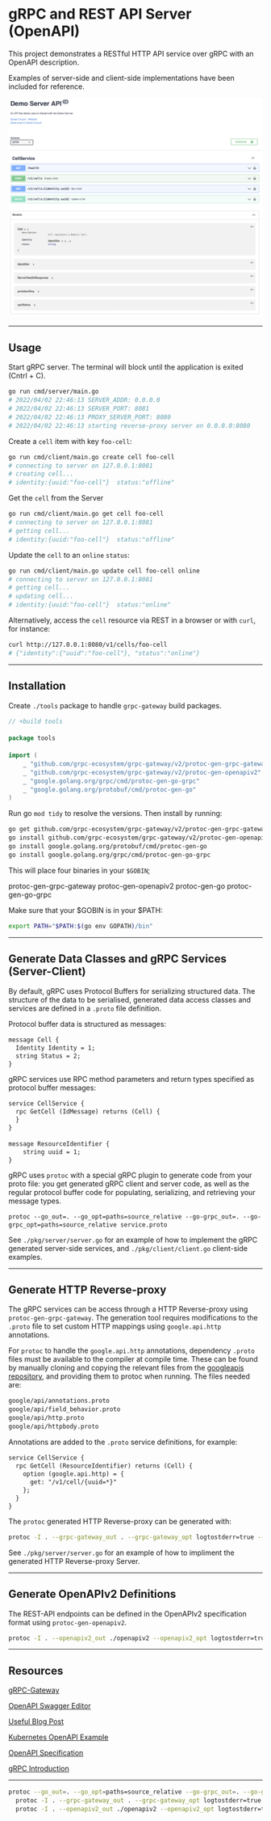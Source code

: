 # gRPC and REST API Server (OpenAPI) 

This project demonstrates a RESTful HTTP API service over gRPC with an OpenAPI description.

Examples of server-side and client-side implementations have been included for reference.

<img src="assets/openapi-spec.png" alt="drawing" width="800"/>

---
## Usage

Start gRPC server. The terminal will block until the application is exited (Cntrl + C).

```bash
go run cmd/server/main.go
# 2022/04/02 22:46:13 SERVER_ADDR: 0.0.0.0
# 2022/04/02 22:46:13 SERVER_PORT: 8081
# 2022/04/02 22:46:13 PROXY_SERVER_PORT: 8080
# 2022/04/02 22:46:13 starting reverse-proxy server on 0.0.0.0:8080
```

Create a `cell` item with key `foo-cell`:

```bash 
go run cmd/client/main.go create cell foo-cell     
# connecting to server on 127.0.0.1:8081
# creating cell...
# identity:{uuid:"foo-cell"}  status:"offline"
```

Get the `cell` from the Server

```bash
go run cmd/client/main.go get cell foo-cell   
# connecting to server on 127.0.0.1:8081
# getting cell...
# identity:{uuid:"foo-cell"}  status:"offline"
```

Update the `cell` to an `online` `status`:

```bash
go run cmd/client/main.go update cell foo-cell online
# connecting to server on 127.0.0.1:8081
# getting cell...
# updating cell...
# identity:{uuid:"foo-cell"}  status:"online"
```

Alternatively, access the `cell` resource via REST in a browser or with `curl`, for instance:
```bash
curl http://127.0.0.1:8080/v1/cells/foo-cell
# {"identity":{"uuid":"foo-cell"}, "status":"online"}
```


---
## Installation

Create `./tools` package to handle `grpc-gateway` build packages.

```go
// +build tools

package tools

import (
    _ "github.com/grpc-ecosystem/grpc-gateway/v2/protoc-gen-grpc-gateway"
    _ "github.com/grpc-ecosystem/grpc-gateway/v2/protoc-gen-openapiv2"
    _ "google.golang.org/grpc/cmd/protoc-gen-go-grpc"
    _ "google.golang.org/protobuf/cmd/protoc-gen-go"
)
```

Run go `mod tidy` to resolve the versions. Then install by running:

```bash
go get github.com/grpc-ecosystem/grpc-gateway/v2/protoc-gen-grpc-gateway
go install github.com/grpc-ecosystem/grpc-gateway/v2/protoc-gen-openapiv2
go install google.golang.org/protobuf/cmd/protoc-gen-go 
go install google.golang.org/grpc/cmd/protoc-gen-go-grpc
```

This will place four binaries in your `$GOBIN`;

protoc-gen-grpc-gateway
protoc-gen-openapiv2
protoc-gen-go
protoc-gen-go-grpc

Make sure that your $GOBIN is in your $PATH:

```bash
export PATH="$PATH:$(go env GOPATH)/bin"
```

---
## Generate Data Classes and gRPC Services (Server-Client) 

By default, gRPC uses Protocol Buffers for serializing structured data. The structure of the data to be serialised, generated data access classes and services are defined in a `.proto` file definition.

Protocol buffer data is structured as messages:

```
message Cell {
  Identity Identity = 1;
  string Status = 2; 
}
```

gRPC services use RPC method parameters and return types specified as protocol buffer messages:

```
service CellService {
  rpc GetCell (IdMessage) returns (Cell) {
  }
}

message ResourceIdentifier {
	string uuid = 1;
}
```

gRPC uses `protoc` with a special gRPC plugin to generate code from your proto file: you get generated gRPC client and server code, as well as the regular protocol buffer code for populating, serializing, and retrieving your message types. 

```
protoc --go_out=. --go_opt=paths=source_relative --go-grpc_out=. --go-grpc_opt=paths=source_relative service.proto
```

See `./pkg/server/server.go` for an example of how to implement the gRPC generated server-side services, and `./pkg/client/client.go` client-side examples.

---
## Generate HTTP Reverse-proxy

The gRPC services can be access through a HTTP Reverse-proxy using `protoc-gen-grpc-gateway`. The generation tool requires modifications to the `.proto` file to set custom HTTP mappings using `google.api.http` annotations.

For `protoc` to handle the `google.api.http` annotations, dependency `.proto` files must be available to the compiler at compile time. These can be found by manually cloning and copying the relevant files from the [googleapis repository](https://github.com/googleapis/googleapis), and providing them to protoc when running. The files needed are:

```bash
google/api/annotations.proto
google/api/field_behavior.proto
google/api/http.proto
google/api/httpbody.proto
```

Annotations are added to the `.proto` service definitions, for example: 

```
service CellService {
  rpc GetCell (ResourceIdentifier) returns (Cell) {
    option (google.api.http) = {
      get: "/v1/cell/{uuid=*}"
    };
  }
}
```

The `protoc` generated HTTP Reverse-proxy can be generated with:

```bash
protoc -I . --grpc-gateway_out . --grpc-gateway_opt logtostderr=true --grpc-gateway_opt paths=source_relative service.proto
```

See `./pkg/server/server.go` for an example of how to impliment the generated HTTP Reverse-proxy Server. 

---
## Generate OpenAPIv2 Definitions 

The REST-API endpoints can be defined in the OpenAPIv2 specification format using `protoc-gen-openapiv2`.

```bash
protoc -I . --openapiv2_out ./openapiv2 --openapiv2_opt logtostderr=true service.proto
```

---
## Resources

[gRPC-Gateway](https://github.com/grpc-ecosystem/grpc-gateway)

[OpenAPI Swagger Editor](https://editor.swagger.io)

[Useful Blog Post](https://levelup.gitconnected.com/tools-for-implementing-a-golang-api-server-with-auto-generated-code-and-documentation-694262e3866c)

[Kubernetes OpenAPI Example](https://github.com/kubernetes/kubernetes/blob/master/api/openapi-spec/swagger.json)

[OpenAPI Specification](https://swagger.io/specification/)

[gRPC Introduction](https://grpc.io/docs/what-is-grpc/introduction/)

---

```bash
protoc --go_out=. --go_opt=paths=source_relative --go-grpc_out=. --go-grpc_opt=paths=source_relative service.proto ;
  protoc -I . --grpc-gateway_out . --grpc-gateway_opt logtostderr=true --grpc-gateway_opt paths=source_relative service.proto ;
  protoc -I . --openapiv2_out ./openapiv2 --openapiv2_opt logtostderr=true service.proto
```
